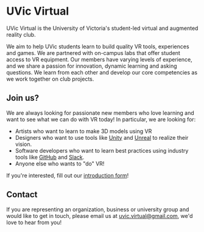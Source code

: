 # UVic Virtual

UVic Virtual is the University of Victoria's student-led virtual and augmented reality club.

We aim to help UVic students learn to build quality VR tools, experiences and games. We are partnered with on-campus labs that offer student access to VR equipment. Our members have varying levels of experience, and we share a passion for innovation, dynamic learning and asking questions. We learn from each other and develop our core competencies as we work together on club projects.


## Join us?

We are always looking for passionate new members who love learning and want to see what we can do with VR today! In particular, we are looking for:
* Artists who want to learn to make 3D models using VR
* Designers who want to use tools like [Unity](https://unity3d.com/unity) and [Unreal](https://www.unrealengine.com/en-US/what-is-unreal-engine-4) to realize their vision.
* Software developers who want to learn best practices using industry tools like [GitHub](https://guides.github.com/activities/hello-world/) and [Slack](https://get.slack.help/hc/en-us/articles/115004071768-What-is-Slack-).
* Anyone else who wants to "do" VR!

If you're interested, fill out our [introduction form](https://docs.google.com/forms/d/1E83ZO1mBgeSXi8WaqmKFrT-X4TY0WDOtVhHW3NFAZUo/)!

## Contact

If you are representing an organization, business or university group and would like to get in touch, please email us at [uvic.virtual@gmail.com](mailto:uvic.virtual@gmail.com), we'd love to hear from you!
